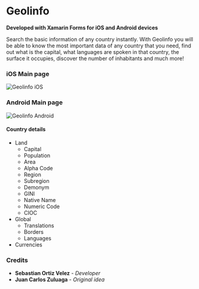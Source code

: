 # Geolinfo 

**Developed with Xamarin Forms for iOS and Android devices**

Search the basic information of any country instantly.
With Geolinfo you will be able to know the most important data of any country that you need, find out what is the capital, what languages are spoken in that country, the surface it occupies, discover the number of inhabitants and much more!

### iOS Main page 
![Geolinfo iOS](https://i.ibb.co/vvCbKJ3/geolinfo-50.png)

### Android Main page
![Geolinfo Android](https://i.ibb.co/kgr3VhN/geolinfo-droid.png)

#### Country details 
- Land
  - Capital
  - Population
  - Area
  - Alpha Code
  - Region
  - Subregion
  - Demonym
  - GINI
  - Native Name
  - Numeric Code
  - CIOC
- Global
  - Translations
  - Borders
  - Languages
- Currencies

### Credits

- **Sebastian Ortiz Velez** - *Developer*
- **Juan Carlos Zuluaga** - *Original idea*

